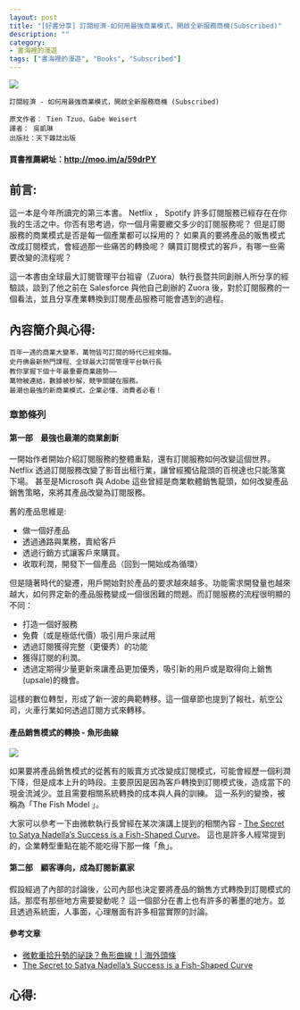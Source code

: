 ```yaml
---
layout: post
title: "[好書分享] 訂閱經濟-如何用最強商業模式，開啟全新服務商機(Subscribed)"
description: ""
category: 
- 書海裡的漫遊
tags: ["書海裡的漫遊", "Books", "Subscribed"]
---
```


<div><a href="http://moo.im/a/59drPY" title="訂閱經濟"><img src="https://cdn.readmoo.com/cover/ea/klcinhi_210x315.jpg?v=0"></a></div>

```
訂閱經濟 - 如何用最強商業模式，開啟全新服務商機 (Subscribed)

原文作者： Tien Tzuo、Gabe Weisert  
譯者： 吳凱琳  
出版社：天下雜誌出版 
```

#### 買書推薦網址：<http://moo.im/a/59drPY>

## 前言:

這一本是今年所讀完的第三本書。 Netflix ， Spotify 許多訂閱服務已經存在在你我的生活之中。你否有思考過，你一個月需要繳交多少的訂閱服務呢？ 但是訂閱服務的商業模式是否是每一個產業都可以採用的？ 如果真的要將產品的販售模式改成訂閱模式，會經過那一些痛苦的轉換呢？  購買訂閱模式的客戶，有哪一些需要改變的流程呢？

這一本書由全球最大訂閱管理平台祖睿（Zuora）執行長暨共同創辦人所分享的經驗談，談到了他之前在 Salesforce 與他自己創辦的 Zuora 後，對於訂閱服務的一個看法，並且分享產業轉換到訂閱產品服務可能會遇到的過程。


## 內容簡介與心得:

```
百年一遇的商業大變革，萬物皆可訂閱的時代已經來臨。
史丹佛最新熱門課程、全球最大訂閱管理平台執行長
教你掌握下個十年最重要商業趨勢——
萬物被連結，數據被秒解，競爭關鍵在服務。
最潮也最強的新商業模式，企業必懂、消費者必看！
```

### 章節條列

#### 第一部　最強也最潮的商業創新

一開始作者開始介紹訂閱服務的整體重點，還有訂閱服務如何改變這個世界。 Netflix 透過訂閱服務改變了影音出租行業，讓曾經獨佔龍頭的百視達也只能落寞下場。 甚至是Microsoft 與 Adobe 這些曾經是商業軟體銷售龍頭，如何改變產品銷售策略，來將其產品改變為訂閱服務。

舊的產品思維是:

- 做一個好產品
- 透過通路與業務，賣給客戶
- 透過行銷方式讓客戶來購買。
- 收取利潤，開發下一個產品（回到一開始成為循環）

但是隨著時代的變遷，用戶開始對於產品的要求越來越多。功能需求開發量也越來越大，如何界定新的產品服務變成一個很困難的問題。而訂閱服務的流程很明顯的不同：

- 打造一個好服務
- 免費（或是極低代價）吸引用戶來試用
- 透過訂閱獲得完整（更優秀）的功能
- 獲得訂閱的利潤。
- 透過定期得少量更新來讓產品更加優秀，吸引新的用戶或是取得向上銷售(upsale)的機會。

這樣的數位轉型，形成了新一波的典範轉移。這一個章節也提到了報社，航空公司，火車行業如何透過訂閱方式來轉移。 

#### 產品銷售模式的轉換 - 魚形曲線 

![](https://miro.medium.com/max/4800/0*i-JZP34fMhDjKekg)

如果要將產品銷售模式的從舊有的販賣方式改變成訂閱模式，可能會經歷一個利潤下降，但是成本上升的時段。主要原因是因為客戶轉換到訂閱模式後，造成當下的現金流減少。並且需要相關系統轉換的成本與人員的訓練。 這一系列的變換，被稱為「The Fish Model 」。

大家可以參考一下由微軟執行長曾經在某次演講上提到的相關內容 -  [The Secret to Satya Nadella’s Success is a Fish-Shaped Curve](https://marker.medium.com/how-satya-nadella-made-microsoft-into-a-fish-bf2034136d60)。 這也是許多人經常提到的，企業轉型重點在能不能吃得下那一條「魚」。



#### 第二部　顧客導向，成為訂閱新贏家

假設經過了內部的討論後，公司內部也決定要將產品的銷售方式轉換到訂閱模式的話。那麼有那些地方需要變動呢？ 這一個部分在書上也有許多的著墨的地方。並且透過系統面，人事面，心理層面有許多相當實際的討論。



#### 參考文章

- [微軟重拾升勢的祕訣？魚形曲線！| 海外頭條](https://www.mdeditor.tw/pl/prIG/zh-tw)
- [The Secret to Satya Nadella’s Success is a Fish-Shaped Curve](https://marker.medium.com/how-satya-nadella-made-microsoft-into-a-fish-bf2034136d60)



## 心得:


